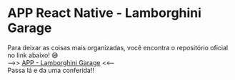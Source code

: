 # APP React Native - Lamborghini Garage

Para deixar as coisas mais organizadas, você encontra o repositório oficial no link abaixo! 😅  
-->> [APP - Lamborghini Garage](https://github.com/0tarso/app-lamborghini-dio) <<--  
Passa lá e da uma conferida!!